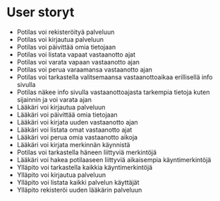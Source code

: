 # User storyt

- Potilas voi rekisteröityä palveluun
- Potilas voi kirjautua palveluun
- Potilas voi päivittää omia tietojaan
-	Potilas voi listata vapaat vastaanotto ajat
-	Potilas voi varata vapaan vastaanotto ajan
-	Potilas voi perua varaamansa vastaanotto ajan
- Potilas voi tarkastella valitsemaansa vastaanottoaikaa erillisellä info sivulla
- Potilas näkee info sivulla vastaanottoajasta tarkempia tietoja kuten sijainnin ja voi varata ajan 
- Lääkäri voi kirjautua palveluun
-	Lääkäri voi päivittää omia tietojaan
-	Lääkäri voi kirjata uuden vastaanotto ajan
-	Lääkäri voi listata omat vastaanotto ajat
-	Lääkäri voi perua omia vastaanotto aikoja
- Lääkäri voi kirjata merkinnän käynnistä 
- Potilas voi tarkastella häneen liittyviä merkintöjä
- Lääkäri voi hakea potilaaseen liittyviä aikaisempia käyntimerkintöjä
- Ylläpito voi tarkastella kaikkia käyntimerkintöjä
- Ylläpito voi kirjautua palveluun 
- Ylläpito voi listata kaikki palvelun käyttäjät
- Ylläpito rekisteröi uuden lääkärin palveluun


